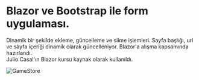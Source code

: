 # Blazor ve Bootstrap ile form uygulaması.

Dinamik bir şekilde ekleme, güncelleme ve silme işlemleri. Sayfa başlığı, url ve sayfa içeriği dinamik olarak güncelleniyor.
Blazor'a alışma kapsamında hazırlandı.  
Julio Casal'ın Blazor kursu kaynak olarak kullanıldı.

![GameStore](https://github.com/burhan-xD/GameStore-BlazorFormTutorial/assets/145015802/647ec96d-bf93-4bb7-9385-d455ee29d127)
